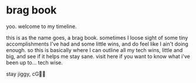 # brag book
yoo. welcome to my timeline.

this is as the name goes, a brag book. sometimes I loose sight of some tiny accomplishments I've had and some little wins, and do feel like I ain't doing enough. so this is basically where I can outline all my tech wins, little and big, and see if it helps me stay sane. visit here if you want to know what i've been up to... tech wise. 


stay jiggy,
cG✌🏾
